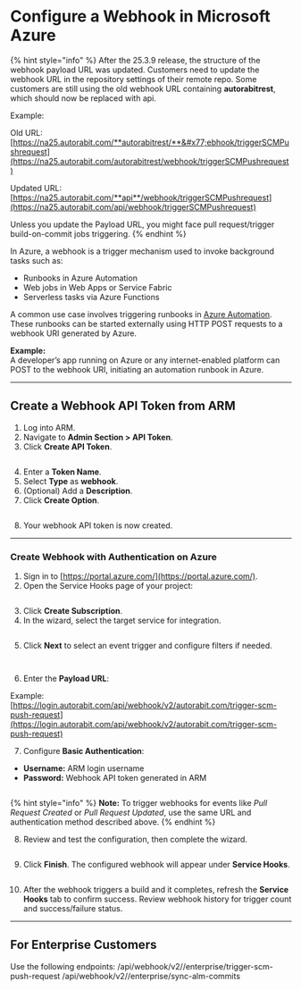 # Configure a Webhook in Microsoft Azure

{% hint style="info" %}
After the 25.3.9 release, the structure of the webhook payload URL was updated. Customers need to update the webhook URL in the repository settings of their remote repo. Some customers are still using the old webhook URL containing **autorabitrest**, which should now be replaced with api.

Example:

Old URL: [https://na25.autorabit.com/**autorabitrest/**&#x77;ebhook/triggerSCMPushrequest](https://na25.autorabit.com/autorabitrest/webhook/triggerSCMPushrequest)

Updated URL: [https://na25.autorabit.com/**api**/webhook/triggerSCMPushrequest](https://na25.autorabit.com/api/webhook/triggerSCMPushrequest)

Unless you update the Payload URL, you might face pull request/trigger build-on-commit jobs triggering.
{% endhint %}

In Azure, a webhook is a trigger mechanism used to invoke background tasks such as:

* Runbooks in Azure Automation
* Web jobs in Web Apps or Service Fabric
* Serverless tasks via Azure Functions

A common use case involves triggering runbooks in [Azure Automation](../../../arm/integration-and-plugins/azure-devops.md). These runbooks can be started externally using HTTP POST requests to a webhook URI generated by Azure.

**Example:**\
A developer’s app running on Azure or any internet-enabled platform can POST to the webhook URI, initiating an automation runbook in Azure.

***

## Create a Webhook API Token from ARM

1. Log into ARM.
2. Navigate to **Admin Section > API Token**.
3. Click **Create API Token**.

<figure><img src="../../../../.gitbook/assets/image (965).png" alt=""><figcaption></figcaption></figure>

4. Enter a **Token Name**.
5. Select **Type** as **webhook**.
6. (Optional) Add a **Description**.
7. Click **Create Option**.

<figure><img src="../../../../.gitbook/assets/image (966).png" alt=""><figcaption></figcaption></figure>

8. Your webhook API token is now created.

***

### Create Webhook with Authentication on Azure

1. Sign in to [https://portal.azure.com/](https://portal.azure.com/).
2. Open the Service Hooks page of your project:

<figure><img src="../../../../.gitbook/assets/image (967).png" alt=""><figcaption></figcaption></figure>

3. Click **Create Subscription**.
4. In the wizard, select the target service for integration.

<figure><img src="../../../../.gitbook/assets/image (968).png" alt=""><figcaption></figcaption></figure>

5. Click **Next** to select an event trigger and configure filters if needed.

<figure><img src="../../../../.gitbook/assets/image (969).png" alt=""><figcaption></figcaption></figure>

<figure><img src="../../../../.gitbook/assets/image (970).png" alt=""><figcaption></figcaption></figure>

6. Enter the **Payload URL**:

Example:\
[https://login.autorabit.com/api/webhook/v2/autorabit.com/trigger-scm-push-request](https://login.autorabit.com/api/webhook/v2/autorabit.com/trigger-scm-push-request)

7. Configure **Basic Authentication**:

* **Username:** ARM login username
* **Password:** Webhook API token generated in ARM

<figure><img src="../../../../.gitbook/assets/image (971).png" alt=""><figcaption></figcaption></figure>

{% hint style="info" %}
**Note:** To trigger webhooks for events like _Pull Request Created_ or _Pull Request Updated_, use the same URL and authentication method described above.
{% endhint %}

8. Review and test the configuration, then complete the wizard.

<figure><img src="../../../../.gitbook/assets/image (972).png" alt=""><figcaption></figcaption></figure>

9. Click **Finish**. The configured webhook will appear under **Service Hooks**.

<figure><img src="../../../../.gitbook/assets/image (973).png" alt=""><figcaption></figcaption></figure>

10. After the webhook triggers a build and it completes, refresh the **Service Hooks** tab to confirm success. Review webhook history for trigger count and success/failure status.

***

## For Enterprise Customers

Use the following endpoints: /api/webhook/v2//enterprise/trigger-scm-push-request /api/webhook/v2//enterprise/sync-alm-commits
